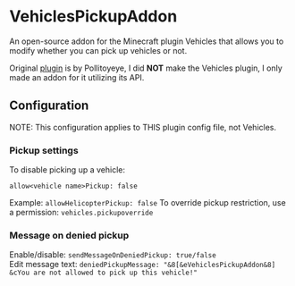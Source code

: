 # VehiclesPickupAddon
An open-source addon for the Minecraft plugin Vehicles that allows you to modify whether you can pick up vehicles or not.

Original [plugin](https://www.spigotmc.org/resources/%E2%9C%88%EF%B8%8Fvehicles-no-resourcepacks-needed.12446/) is by Pollitoyeye, I did **NOT** make the Vehicles plugin, I only made an addon for it utilizing its API.

## Configuration
NOTE: This configuration applies to THIS plugin config file, not Vehicles.
### Pickup settings
To disable picking up a vehicle:
```
allow<vehicle name>Pickup: false
```
Example: `allowHelicopterPickup: false`
To override pickup restriction, use a permission: ``vehicles.pickupoverride``
### Message on denied pickup
Enable/disable: `sendMessageOnDeniedPickup: true/false`  
Edit message text: `deniedPickupMessage: "&8[&eVehiclesPickupAddon&8] &cYou are not allowed to pick up this vehicle!"`

